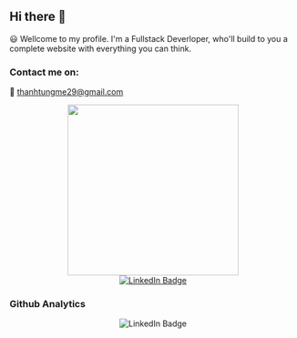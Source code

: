 ## Hi there 👋
😃 Wellcome to my profile. I'm a Fullstack Deverloper, who'll build to you a complete website with everything you can think.
### Contact me on:
📧 <a href="https://mail.google.com/mail/?view=cm&fs=1&to=thanhtungme29@gmail.com">thanhtungme29@gmail.com</a>
<div id="header" align="center">
  <img src="https://i.giphy.com/media/v1.Y2lkPTc5MGI3NjExZm9pczIxa2VoN3FuajQ4YzQyNHliaGdnZXVsZDR5Znlzb3ZsOW9vcCZlcD12MV9pbnRlcm5hbF9naWZfYnlfaWQmY3Q9Zw/2IudUHdI075HL02Pkk/giphy.gif" width="300"/>
</div>
<div id="badges" align="center">
  <a href="https://www.linkedin.com/in/do-thanh-tung-27b746232/">
    <img src="https://img.shields.io/badge/LinkedIn-blue?style=for-the-badge&logo=linkedin&logoColor=white" alt="LinkedIn Badge"/>
  </a>
</div>

### Github Analytics

<div id="badges" align="center">
    <img src="https://github-readme-stats.vercel.app/api/top-langs/?username=dothanhtung295" alt="LinkedIn Badge"/>
</div>
<!--
**dothanhtung295/dothanhtung295** is a ✨ _special_ ✨ repository because its `README.md` (this file) appears on your GitHub profile.

Here are some ideas to get you started:

- 🔭 I’m currently working on ...
- 🌱 I’m currently learning ...
- 👯 I’m looking to collaborate on ...
- 🤔 I’m looking for help with ...
- 💬 Ask me about ...
- 📫 How to reach me: ...
- 😄 Pronouns: ...
- ⚡ Fun fact: ...
-->
